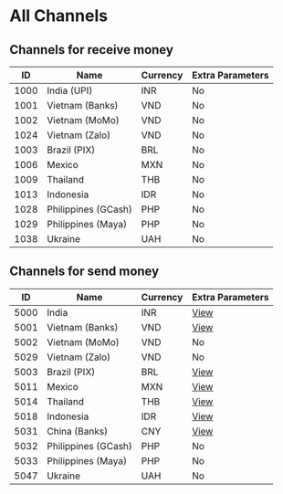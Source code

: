 # All Channels

## Channels for receive money

| ID   | Name                | Currency | Extra Parameters |
|------|---------------------|----------|------------------|
| 1000 | India (UPI)         | INR      | No               |
| 1001 | Vietnam (Banks)     | VND      | No               |
| 1002 | Vietnam (MoMo)      | VND      | No               |
| 1024 | Vietnam (Zalo)      | VND      | No               |
| 1003 | Brazil (PIX)        | BRL      | No               |
| 1006 | Mexico              | MXN      | No               |
| 1009 | Thailand            | THB      | No               |
| 1013 | Indonesia           | IDR      | No               |
| 1028 | Philippines (GCash) | PHP      | No               |
| 1029 | Philippines (Maya)  | PHP      | No               |
| 1038 | Ukraine             | UAH      | No               |

## Channels for send money

| ID   | Name                | Currency | Extra Parameters                                |
|------|---------------------|----------|-------------------------------------------------|
| 5000 | India               | INR      | [View](/reference/india.md#extra-parameter)     |
| 5001 | Vietnam (Banks)     | VND      | [View](/reference/vietnam.md#extra-parameter)   |
| 5002 | Vietnam (MoMo)      | VND      | No                                              | 
| 5029 | Vietnam (Zalo)      | VND      | No                                              | 
| 5003 | Brazil (PIX)        | BRL      | [View](/reference/brazil.md#extra-parameter)    |
| 5011 | Mexico              | MXN      | [View](/reference/mexico.md#extra-parameter)    | 
| 5014 | Thailand            | THB      | [View](/reference/thailand.md#extra-parameter)  |
| 5018 | Indonesia           | IDR      | [View](/reference/indonesia.md#extra-parameter) | 
| 5031 | China (Banks)       | CNY      | [View](/reference/china.md#extra-parameter)     |
| 5032 | Philippines (GCash) | PHP      | No                                              |
| 5033 | Philippines (Maya)  | PHP      | No                                              |
| 5047 | Ukraine             | UAH      | No                                              |
